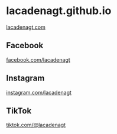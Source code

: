 # lacadenagt.github.io
[lacadenagt.com](https://lacadenagt.com)

## Facebook
[facebook.com/lacadenagt](https://facebook.com/lacadenagt)

## Instagram
[instagram.com/lacadenagt](https://instagram.com/lacadenagt)

## TikTok
[tiktok.com/@lacadenagt](https://tiktok.com/@lacadenagt)

